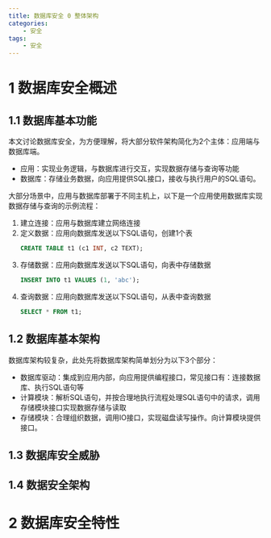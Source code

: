 ```yaml
---
title: 数据库安全 0 整体架构
categories:
    - 安全
tags:
    - 安全
---
```


# 1 数据库安全概述
## 1.1 数据库基本功能
本文讨论数据库安全，为方便理解，将大部分软件架构简化为2个主体：应用端与数据库端。
- 应用：实现业务逻辑，与数据库进行交互，实现数据存储与查询等功能
- 数据库：存储业务数据，向应用提供SQL接口，接收与执行用户的SQL语句。

大部分场景中，应用与数据库部署于不同主机上，以下是一个应用使用数据库实现数据存储与查询的示例流程：
1. 建立连接：应用与数据库建立网络连接
2. 定义数据：应用向数据库发送以下SQL语句，创建1个表
    ```sql
    CREATE TABLE t1 (c1 INT, c2 TEXT);
    ```
3. 存储数据：应用向数据库发送以下SQL语句，向表中存储数据
    ```sql
    INSERT INTO t1 VALUES (1, 'abc'); 
    ```
4. 查询数据：应用向数据库发送以下SQL语句，从表中查询数据
    ```sql
    SELECT * FROM t1;
    ```

## 1.2 数据库基本架构
数据库架构较复杂，此处先将数据库架构简单划分为以下3个部分：
- 数据库驱动：集成到应用内部，向应用提供编程接口，常见接口有：连接数据库、执行SQL语句等
- 计算模块：解析SQL语句，并按合理地执行流程处理SQL语句中的请求，调用存储模块接口实现数据存储与读取
- 存储模块：合理组织数据，调用IO接口，实现磁盘读写操作。向计算模块提供接口。

## 1.3 数据库安全威胁

## 1.4 数据安全架构

# 2 数据库安全特性
